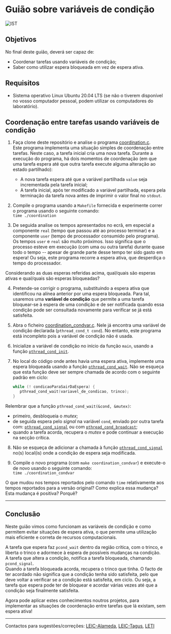# Guião sobre variáveis de condição

![IST](img/IST_DEI.png)  

## Objetivos

No final deste guião, deverá ser capaz de:

- Coordenar tarefas usando variáveis de condição;
- Saber como utilizar espera bloqueada em vez de espera ativa.

## Requisitos

- Sistema operativo Linux Ubuntu 20.04 LTS (se não o tiverem disponível no vosso computador pessoal, podem utilizar os computadores do laboratório).

## Coordenação entre tarefas usando variáveis de condição

1. Faça clone deste repositório e analise o programa [coordination.c](./coordination/coordination.c).  
Este programa implementa uma situação simples de coordenação entre tarefas.
Neste caso, a tarefa inicial cria uma nova tarefa.
Durante a execução do programa, há dois momentos de coordenação (em que uma tarefa espera até que outra tarefa execute alguma alteração ao estado partilhado):

   - A nova tarefa espera até que a variável partilhada `value` seja incrementada pela tarefa inicial;
   - A tarefa inicial, após ter modificado a variável partilhada, espera pela terminação da tarefa nova antes de imprimir o valor final no `stdout`.

2. Compile o programa usando a `Makefile` fornecida e experimente correr o programa usando o seguinte comando:  
`time ./coordination`

3. De seguida analise os tempos apresentados no ecrã, em especial a componente `real` (tempo que
passou até ao processo terminar) e a componente `user` (tempo de processador consumido pelo programa).
Os tempos `user` e `real` são muito próximos.
Isso significa que o processo esteve em execução (com uma ou outra tarefa) durante quase todo o tempo -- apesar de grande parte desse tempo ter sido gasto em espera! Ou seja, este programa recorre a espera ativa, que desperdiça o tempo do processador.  

Considerando as duas esperas referidas acima, qual/quais são esperas ativas e qual/quais são esperas bloqueadas?

4. Pretende-se corrigir o programa, substituindo a espera ativa que identificou na alínea anterior por uma espera bloqueada.
Para tal, usaremos uma **variável de condição** que permite a uma tarefa bloquear-se à espera de uma condição e de ser notificada quando essa condição pode ser consultada novamente para verificar se já está satisfeita.

5. Abra o ficheiro [coordination_condvar.c](./coordination/coordination_condvar.c).
Nele já encontra uma variável de condição declarada (`pthread_cond_t cond`).
No entanto, este programa está incompleto pois a variável de condição não é usada.

6. Inicialize a variável de condição no início da função `main`, usando a função [`pthread_cond_init`]([https://linux.die.net/man/3/pthread_cond_init](https://man7.org/linux/man-pages/man3/pthread_cond_init.3p.html)).

7. No local do código onde antes havia uma espera ativa, implemente uma espera bloqueada usando a função [`pthread_cond_wait`](https://man7.org/linux/man-pages/man3/pthread_cond_wait.3p.html).
Não se esqueça que esta função deve ser sempre chamada de acordo com o seguinte padrão em ciclo:

   ```c
   while (! condicaoParaSairDaEspera) {
      pthread_cond_wait(variavel_de_condicao, trinco);
   }
   ```

Relembrar que a função `pthread_cond_wait(&cond, &mutex)`:

   - primeiro, desbloqueia o _mutex_;
   - de seguida espera pelo _signal_ na variável `cond`, enviado por outra tarefa com: [`pthread_cond_signal`](https://man7.org/linux/man-pages/man3/pthread_cond_signal.3p.html) ou com [`pthread_cond_broadcast`](https://man7.org/linux/man-pages/man3/pthread_cond_broadcast.3p.html);
   - quando a tarefa acorda, recupera o _mutex_ e pode continuar a execução na secção crítica.

8. Não se esqueça de adicionar a chamada à função [`pthread_cond_signal`](https://man7.org/linux/man-pages/man3/pthread_cond_signal.3p.html) no(s) local(is) onde a condição de espera seja modificada.

9. Compile o novo programa (com `make coordination_condvar`) e execute-o de novo usando o seguinte comando:  
`time ./coordination_condvar`

O que mudou nos tempos reportados pelo comando `time` relativamente aos tempos reportados para a versão original?
Como explica essa mudança?
Esta mudança é positiva?
Porquê?

----

## Conclusão

Neste guião vimos como funcionam as variáveis de condição e como permitem evitar situações de espera ativa, o que permite uma utilização mais eficiente e correta de recursos computacionais.

A tarefa que espera faz `pcond_wait` dentro da região crítica, com o trinco, e liberta o trinco e adormece à espera de possíveis mudanças na condição.  
A tarefa que altera a condição, notifica a tarefa bloqueada, chamando `pcond_signal`.  
Quando a tarefa bloqueada acorda, recupera o trinco que tinha.
O facto de ter acordado não significa que a condição tenha sido satisfeita, pelo que deve voltar a verificar se a condição está satisfeita, em ciclo.
Ou seja, a tarefa que espera pode ter de bloquear e acordar várias vezes até que a condição seja finalmente satisfeita.

Agora pode aplicar estes conhecimentos noutros projetos, para implementar as situações de coordenação entre tarefas que lá existam, sem espera ativa!

----

Contactos para sugestões/correções: [LEIC-Alameda](mailto:leic-so-alameda@disciplinas.tecnico.ulisboa.pt), [LEIC-Tagus](mailto:leic-so-tagus@disciplinas.tecnico.ulisboa.pt), [LETI](mailto:leti-so-tagus@disciplinas.tecnico.ulisboa.pt)
